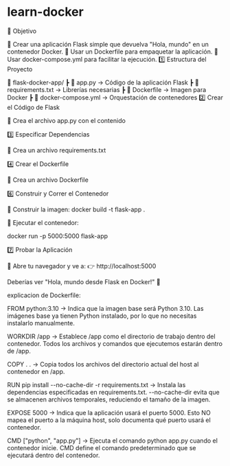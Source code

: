 # learn-docker
📌 Objetivo

📌 Crear una aplicación Flask simple que devuelva "Hola, mundo" en un contenedor Docker.
📌 Usar un Dockerfile para empaquetar la aplicación.
📌 Usar docker-compose.yml para facilitar la ejecución.
1️⃣ Estructura del Proyecto

📁 flask-docker-app/
┣ 📄 app.py → Código de la aplicación Flask
┣ 📄 requirements.txt → Librerías necesarias
┣ 📄 Dockerfile → Imagen para Docker
┣ 📄 docker-compose.yml → Orquestación de contenedores
2️⃣ Crear el Código de Flask

📌 Crea el archivo app.py con el contenido 

3️⃣ Especificar Dependencias

📌 Crea un archivo requirements.txt

4️⃣ Crear el Dockerfile

📌 Crea un archivo Dockerfile

6️⃣ Construir y Correr el Contenedor

📌 Construir la imagen:
docker build -t flask-app .

📌 Ejecutar el contenedor:

docker run -p 5000:5000 flask-app

7️⃣ Probar la Aplicación

📌 Abre tu navegador y ve a:
👉 http://localhost:5000

Deberías ver "Hola, mundo desde Flask en Docker!" 🎉



explicacion de Dockerfile:

FROM python:3.10 → Indica que la imagen base será Python 3.10.
Las imágenes base ya tienen Python instalado, por lo que no necesitas instalarlo manualmente.

WORKDIR /app → Establece /app como el directorio de trabajo dentro del contenedor.
Todos los archivos y comandos que ejecutemos estarán dentro de /app.


COPY . . → Copia todos los archivos del directorio actual del host al contenedor en /app.

RUN pip install --no-cache-dir -r requirements.txt → Instala las dependencias especificadas en requirements.txt.
--no-cache-dir evita que se almacenen archivos temporales, reduciendo el tamaño de la imagen.

EXPOSE 5000 → Indica que la aplicación usará el puerto 5000.
Esto NO mapea el puerto a la máquina host, solo documenta qué puerto usará el contenedor.

CMD ["python", "app.py"] → Ejecuta el comando python app.py cuando el contenedor inicie.
CMD define el comando predeterminado que se ejecutará dentro del contenedor.

